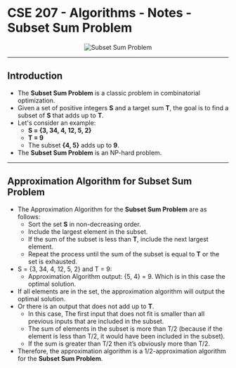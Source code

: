 # **CSE 207 - Algorithms - Notes - Subset Sum Problem**

<p align="center">
    <img src="https://bytethisstore.com/assets/images/dev-articles/subset-sum-algorithm/preview.png" alt="Subset Sum Problem"/>
</p>

---

## **Introduction**

- The **Subset Sum Problem** is a classic problem in combinatorial optimization.
- Given a set of positive integers **S** and a target sum **T**, the goal is to find a subset of **S** that adds up to **T**.
- Let's consider an example:
  - **S = {3, 34, 4, 12, 5, 2}**
  - **T = 9**
  - The subset **{4, 5}** adds up to **9**.
- The **Subset Sum Problem** is an NP-hard problem.

---

## **Approximation Algorithm for Subset Sum Problem**

- The Approximation Algorithm for the **Subset Sum Problem** are as follows:
  - Sort the set **S** in non-decreasing order.
  - Include the largest element in the subset.
  - If the sum of the subset is less than **T**, include the next largest element.
  - Repeat the process until the sum of the subset is equal to **T** or the set is exhausted.
- S = {3, 34, 4, 12, 5, 2} and T = 9:
  - Approximation Algorithm output: {5, 4} = 9. Which is in this case the optimal solution.
- If all elements are in the set, the approximation algorithm will output the optimal solution.
- Or there is an output that does not add up to **T**.
  - In this case, The first input that does not fit is smaller than all previous inputs that are included in the subset.
  - The sum of elements in the subset is more than T/2 (because if the element is less than T/2, it would have been included in the subset).
  - If the sum is greater than T/2 then it’s obviously more than T/2.
- Therefore, the approximation algorithm is a 1/2-approximation algorithm for the **Subset Sum Problem**.
